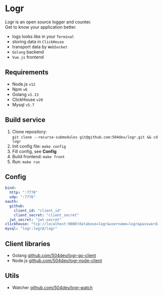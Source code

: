 # Logr

_Logr_ is an open source logger and counter. \
Get to know your application better.

* logs looks like in your `Terminal`
* storing data in `ClickHouse`
* transport data by `WebSocket`
* `Golang` backend
* `Vue.js` frontend

## Requirements
* Node.js `v12`
* Npm `v6`
* Golang `v1.13`
* ClickHouse `v20`
* Mysql `v5.7`

## Build service
1. Clone repository: \
    `git clone --recurse-submodules git@github.com:504dev/logr.git && cd logr`
2. Init config file:
    `make config`
3. Fill config, see **Config**
4. Build frontend:
    `make front`
5. Run:
    `make run`

## Config
```yaml
bind:
  http: ":7778"
  udp: ":7776"
oauth:
  github:
    client_id: "client_id"
    client_secret: "client_secret"
  jwt_secret: "jwt-secret"
clickhouse: "tcp://localhost:9000?database=logr&username=logr&password=logr"
mysql: "logr:logr@/logr"
```

## Client libraries

* Golang [github.com/504dev/logr-go-client](https://github.com/504dev/logr-go-client)
* Node.js [github.com/504dev/logr-node-client](https://github.com/504dev/logr-node-client)

## Utils
* Watcher [github.com/504dev/logr-watch](https://github.com/504dev/logr-watch)

